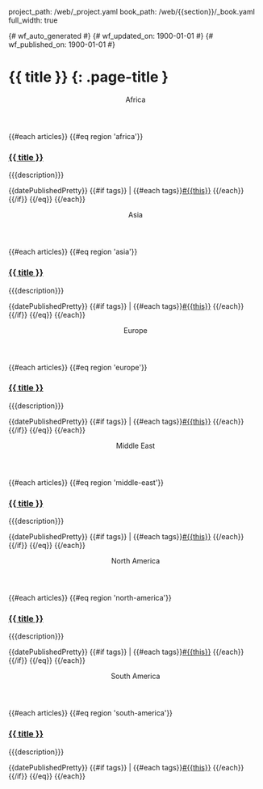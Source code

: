 project_path: /web/_project.yaml
book_path: /web/{{section}}/_book.yaml
full_width: true

{# wf_auto_generated #}
{# wf_updated_on: 1900-01-01 #}
{# wf_published_on: 1900-01-01 #}

# {{ title }} {: .page-title }

<section class="kd-tabbed-vert" id="vertTab">
  <article>
    <header id="africa">Africa</header>

{{#each articles}}
{{#eq region 'africa'}}
<h3><a href="{{url}}">{{ title }}</a></h3>
<p>{{{description}}}</p>
<p>
  {{datePublishedPretty}} 
  {{#if tags}} | {{#each tags}}<a href="/web/{{../../section}}/tags/{{this}}">#{{this}}</a> {{/each}}{{/if}}
{{/eq}}
{{/each}}

  </article>
  <article>
    <header id="asia">Asia</header>

{{#each articles}}
{{#eq region 'asia'}}
<h3><a href="{{url}}">{{ title }}</a></h3>
<p>{{{description}}}</p>
<p>
  {{datePublishedPretty}} 
  {{#if tags}} | {{#each tags}}<a href="/web/{{../../section}}/tags/{{this}}">#{{this}}</a> {{/each}}{{/if}}
{{/eq}}
{{/each}}

  </article>
  <article>
    <header id="europe">Europe</header>

{{#each articles}}
{{#eq region 'europe'}}
<h3><a href="{{url}}">{{ title }}</a></h3>
<p>{{{description}}}</p>
<p>
  {{datePublishedPretty}} 
  {{#if tags}} | {{#each tags}}<a href="/web/{{../../section}}/tags/{{this}}">#{{this}}</a> {{/each}}{{/if}}
{{/eq}}
{{/each}}

  </article>
  <article>
    <header id="middle-east">Middle East</header>

{{#each articles}}
{{#eq region 'middle-east'}}
<h3><a href="{{url}}">{{ title }}</a></h3>
<p>{{{description}}}</p>
<p>
  {{datePublishedPretty}} 
  {{#if tags}} | {{#each tags}}<a href="/web/{{../../section}}/tags/{{this}}">#{{this}}</a> {{/each}}{{/if}}
{{/eq}}
{{/each}}

  </article>
  <article>
    <header id="north-america">North America</header>

{{#each articles}}
{{#eq region 'north-america'}}
<h3><a href="{{url}}">{{ title }}</a></h3>
<p>{{{description}}}</p>
<p>
  {{datePublishedPretty}} 
  {{#if tags}} | {{#each tags}}<a href="/web/{{../../section}}/tags/{{this}}">#{{this}}</a> {{/each}}{{/if}}
{{/eq}}
{{/each}}

  </article>
  <article>
    <header id="south-america">South America</header>

{{#each articles}}
{{#eq region 'south-america'}}
<h3><a href="{{url}}">{{ title }}</a></h3>
<p>{{{description}}}</p>
<p>
  {{datePublishedPretty}} 
  {{#if tags}} | {{#each tags}}<a href="/web/{{../../section}}/tags/{{this}}">#{{this}}</a> {{/each}}{{/if}}
{{/eq}}
{{/each}}

  </article>
</section>
